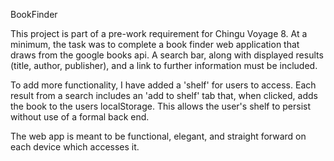 BookFinder

This project is part of a pre-work requirement for Chingu Voyage 8. At a minimum, the task was to complete a book finder web application that draws from the google books api. A search bar, along with displayed results (title, author, publisher), and a link to further information must be included.

To add more functionality, I have added a 'shelf' for users to access. Each result from a search includes an 'add to shelf' tab that, when clicked, adds the book to the users localStorage. This allows the user's shelf to persist without use of a formal back end.

The web app is meant to be functional, elegant, and straight forward on each device which accesses it.